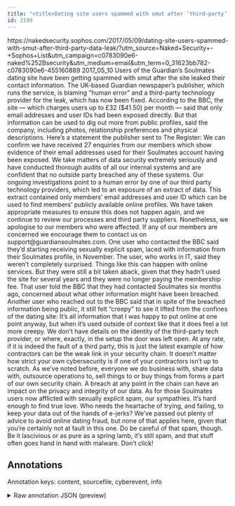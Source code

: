 ```yaml
---
title: "<title>Dating site users spammed with smut after ‘third-party’ data leak – Naked Security</title>"
id: 2199
---
```


<title>Dating site users spammed with smut after ‘third-party’ data leak – Naked Security</title>
<source> https://nakedsecurity.sophos.com/2017/05/09/dating-site-users-spammed-with-smut-after-third-party-data-leak/?utm_source=Naked+Security+-+Sophos+List&utm_campaign=c0783090e6-naked%252Bsecurity&utm_medium=email&utm_term=0_31623bb782-c0783090e6-455160889 </source>
<date> 2017_05_10 </date>
<text>
Users of the Guardian’s Soulmates dating site have been getting spammed with smut after the site leaked their contact information.
The UK-based Guardian newspaper’s publisher, which runs the service, is blaming “human error” and a third-party technology provider for the leak, which has now been fixed. According to the BBC, the site — which charges users up to £32 ($41.50) per month — said that only email addresses and user IDs had been exposed directly. But that information can be used to dig out more from public profiles, said the company, including photos, relationship preferences and physical descriptions.
Here’s a statement the publisher sent to The Register:
    We can confirm we have received 27 enquiries from our members which show evidence of their email addresses used for their Soulmates account having been exposed.
    We take matters of data security extremely seriously and have conducted thorough audits of all our internal systems and are confident that no outside party breached any of these systems. Our ongoing investigations point to a human error by one of our third party technology providers, which led to an exposure of an extract of data. This extract contained only members’ email addresses and user ID which can be used to find members’ publicly available online profiles.
    We have taken appropriate measures to ensure this does not happen again, and we continue to review our processes and third party suppliers.
    Nonetheless, we apologise to our members who were affected. If any of our members are concerned we encourage them to contact us on support@guardiansoulmates.com.
One user who contacted the BBC said they’d starting receiving sexually explicit spam, laced with information from their Soulmates profile, in November.
The user, who works in IT, said they weren’t completely surprised. Things like this can happen with online services. But they were still a bit taken aback, given that they hadn’t used the site for several years and they were no longer paying the membership fee.
That user told the BBC that they had contacted Soulmates six months ago, concerned about what other information might have been breached.
Another user who reached out to the BBC said that in spite of the breached information being public, it still felt “creepy” to see it lifted from the confines of the dating site:
    It’s all information that I was happy to put online at one point anyway, but when it’s used outside of context like that it does feel a lot more creepy.
We don’t have details on the identity of the third-party tech provider, or where, exactly, in the setup the door was left open. At any rate, if it is indeed the fault of a third party, this is just the latest example of how contractors can be the weak link in your security chain.
It doesn’t matter how strict your own cybersecurity is if one of your contractors isn’t up to scratch. As we’ve noted before, everyone we do business with, share data with, outsource operations to, sell things to or buy things from forms a part of our own security chain. A breach at any point in the chain can have an impact on the privacy and integrity of our data.
As for those Soulmates users now afflicted with sexually explicit spam, our sympathies. It’s hard enough to find true love. Who needs the heartache of trying, and failing, to keep your data out of the hands of e-jerks?
We’ve passed out plenty of advice to avoid online dating fraud, but none of that applies here, given that you’re certainly not at fault in this one.
Do be careful of that spam, though. Be it lascivious or as pure as a spring lamb, it’s still spam, and that stuff often goes hand in hand with malware. Don’t click!
</text>



## Annotations

Annotation keys: content, sourcefile, cyberevent, info

<details>
<summary>Raw annotation JSON (preview)</summary>

```json
{
  "content": "Users of the Guardian\u2019s Soulmates dating site have been getting spammed with smut after the site leaked their contact information. The UK-based Guardian newspaper\u2019s publisher, which runs the service, is blaming \u201chuman error\u201d and a third-party technology provider for the leak, which has now been fixed. According to the BBC, the site \u2014 which charges users up to \u00a332 ($41.50) per month \u2014 said that only email addresses and user IDs had been exposed directly. But that information can be used to dig out more from public profiles, said the company, including photos, relationship preferences and physical descriptions. Here\u2019s a statement the publisher sent to The Register:     We can confirm we have received 27 enquiries from our members which show evidence of their email addresses used for their Soulmates account having been exposed.     We take matters of data security extremely seriously and have conducted thorough audits of all our internal systems and are confident that no outside party breached any of these systems. Our ongoing investigations point to a human error by one of our third party technology providers, which led to an exposure of an extract of data. This extract contained only members\u2019 email addresses and user ID which can be used to find members\u2019 publicly available online profiles.     We have taken appropriate measures to ensure this does not happen again, and we continue to review our processes and third party suppliers.     Nonetheless, we apologise to our members who were affected. If any of our members are concerned we encourage them to contact us on support@guardiansoulmates.com. One user who contacted the BBC said they\u2019d starting receiving sexually explicit spam, laced with information from their Soulmates profile, in November. The user, who works in IT, said they weren\u2019t completely surprised. Things like this can happen with online services. But they were still a bit taken aback, given that they hadn\u2019t used the site for several years and they were no longer paying the membership fee. That user told the BBC that they had contacted Soulmates six months ago, concerned about what other information might have been breached. Another user who reached out to the BBC said that in spite of the breached information being public, it still felt \u201ccreepy\u201d to see it lifted from the confines of the dating site:     It\u2019s all information that I was happy to put online at one point anyway, but when it\u2019s used outside of context like that it does feel a lot more creepy. We don\u2019t have details on the identity of the third-party tech provider, or where, exactly, in the setup the door was left open. At any rate, if it is indeed the fault of a third party, this is just the latest example of how contractors can be the weak link in your security chain. It doesn\u2019t matter how strict your own cybersecurity is if one of your contractors isn\u2019t up to scratch. As we\u2019ve noted before, everyone we do business with, share data with, outsource operations to, sell things to or buy things from forms a part of our own security chain. A breach at any point in the chain can have an impact on the privacy and integrity of our data. As for those Soulmates users now afflicted with sexually explicit spam, our sympathies. It\u2019s hard enough to find true love. Who needs the heartache of trying, and failing, to keep your data out of the hands of e-jerks? We\u2019ve passed out plenty of advice to avoid online dating fraud, but none of that applies here, given that you\u2019re certainly not at fault in this one. Do be careful of that spam, though. Be it lascivious or as pure as a spring lamb, it\u2019s still spam, and that stuff often goes hand in hand with malware. Don\u2019t click!",
  "sourcefile": "2199.txt",
  "cyberevent": {
    "hopper": [
      {
        "index": 0,
        "relation": "Same",
        "events": [
          {
            
```
</details>
